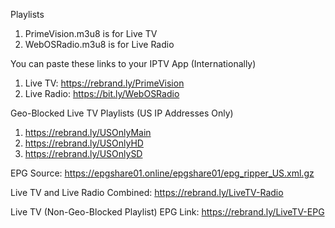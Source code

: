 Playlists
1. PrimeVision.m3u8 is for Live TV
2. WebOSRadio.m3u8 is for Live Radio

You can paste these links to your IPTV App (Internationally)
1. Live TV: https://rebrand.ly/PrimeVision
2. Live Radio: https://bit.ly/WebOSRadio

Geo-Blocked Live TV Playlists (US IP Addresses Only)
1. https://rebrand.ly/USOnlyMain
2. https://rebrand.ly/USOnlyHD
3. https://rebrand.ly/USOnlySD

EPG Source: https://epgshare01.online/epgshare01/epg_ripper_US.xml.gz

Live TV and Live Radio Combined: https://rebrand.ly/LiveTV-Radio

Live TV (Non-Geo-Blocked Playlist) EPG Link: https://rebrand.ly/LiveTV-EPG
